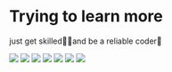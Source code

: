 # Trying to learn more
just get skilled🐱‍🏍and be a reliable coder🥦

<span style="align:center"> <img src="https://streak-stats.demolab.com?user=MOLATERS&theme=react&hide_border=true&date_format=M%20j%5B%2C%20Y%5D&card_width=1000" /> </span>
<span style="align:center"><img src="https://github-readme-activity-graph.vercel.app/graph?username=molaters&theme=react-dark"> </span>
<span style="align:center"> <img src="https://img.shields.io/badge/-HTML5-E34F26?style=flat-square&logo=html5&logoColor=white" /> <img src="https://img.shields.io/badge/-CSS3-1572B6?style=flat-square&logo=css3" /> <img src="https://img.shields.io/badge/-JavaScript-oringe?style=flat-square&logo=javascript" /> <img src="https://img.shields.io/badge/-C-cc163a?style=flat-square&logo=C&logoColor=white" /> <img src="https://img.shields.io/badge/-python-3c9566?style=flat-square&logo=python&logoColor=white" /> </span>

